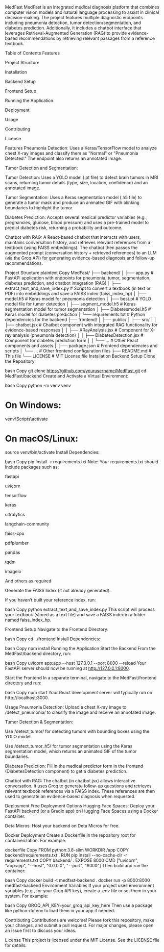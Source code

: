 MedFast
MedFast is an integrated medical diagnosis platform that combines computer vision models and natural language processing to assist in clinical decision-making. The project features multiple diagnostic endpoints including pneumonia detection, tumor detection/segmentation, and diabetes prediction. Additionally, it includes a chatbot interface that leverages Retrieval-Augmented Generation (RAG) to provide evidence-based recommendations by retrieving relevant passages from a reference textbook.

Table of Contents
Features

Project Structure

Installation

Backend Setup

Frontend Setup

Running the Application

Deployment

Usage

Contributing

License

Features
Pneumonia Detection:
Uses a Keras/TensorFlow model to analyze chest X-ray images and classify them as "Normal" or "Pneumonia Detected." The endpoint also returns an annotated image.

Tumor Detection and Segmentation:

Tumor Detection: Uses a YOLO model (.pt file) to detect brain tumors in MRI scans, returning tumor details (type, size, location, confidence) and an annotated image.

Tumor Segmentation: Uses a Keras segmentation model (.h5 file) to generate a tumor mask and produce an animated GIF with blinking boundaries to highlight the tumor.

Diabetes Prediction:
Accepts several medical predictor variables (e.g., pregnancies, glucose, blood pressure) and uses a pre-trained model to predict diabetes risk, returning a probability and outcome.

Chatbot with RAG:
A React-based chatbot that interacts with users, maintains conversation history, and retrieves relevant references from a textbook (using FAISS embeddings). The chatbot then passes the augmented prompt (conversation history + retrieved references) to an LLM (via the Groq API) for generating evidence-based diagnosis and follow-up recommendations.

Project Structure
plaintext
Copy
MedFast/
├── backend/
│   ├── app.py                           # FastAPI application with endpoints for pneumonia, tumor, segmentation, diabetes prediction, and chatbot integration (RAG)
│   ├── extract_text_and_save_index.py   # Script to convert a textbook (in text or PDF) into embeddings and save a FAISS index (faiss_index_hp)
│   ├── model.h5                         # Keras model for pneumonia detection
│   ├── best.pt                          # YOLO model file for tumor detection
│   ├── segment_model.h5                 # Keras segmentation model for tumor segmentation
│   ├── Diabetesmodel.h5                 # Keras model for diabetes prediction
│   └── requirements.txt                 # Python dependencies for the backend
├── frontend/
│   ├── public/
│   ├── src/
│   │   ├── chatbot.jsx                  # Chatbot component with integrated RAG functionality for evidence-based responses
│   │   ├── XRayAnalysis.jsx             # Component for X-ray analysis (pneumonia detection)
│   │   ├── DiabetesDetection.jsx        # Component for diabetes prediction form
│   │   └── ...                          # Other React components and assets
│   ├── package.json                     # Frontend dependencies and scripts
│   └── ...                              # Other frontend configuration files
├── README.md                            # This file
└── LICENSE                              # MIT License file
Installation
Backend Setup
Clone the Repository:

bash
Copy
git clone https://github.com/yourusername/MedFast.git
cd MedFast/backend
Create and Activate a Virtual Environment:

bash
Copy
python -m venv venv
# On Windows:
venv\Scripts\activate
# On macOS/Linux:
source venv/bin/activate
Install Dependencies:

bash
Copy
pip install -r requirements.txt
Note: Your requirements.txt should include packages such as:

fastapi

uvicorn

tensorflow

keras

ultralytics

langchain-community

faiss-cpu

pdfplumber

pandas

tqdm

imageio

And others as required

Generate the FAISS Index (if not already generated):

If you haven’t built your reference index, run:

bash
Copy
python extract_text_and_save_index.py
This script will process your textbook (stored as a text file) and save a FAISS index in a folder named faiss_index_hp.

Frontend Setup
Navigate to the Frontend Directory:

bash
Copy
cd ../frontend
Install Dependencies:

bash
Copy
npm install
Running the Application
Start the Backend
From the MedFast/backend directory, run:

bash
Copy
uvicorn app:app --host 127.0.0.1 --port 8000 --reload
Your FastAPI server should now be running at http://127.0.0.1:8000.

Start the Frontend
In a separate terminal, navigate to the MedFast/frontend directory and run:

bash
Copy
npm start
Your React development server will typically run on http://localhost:3000.

Usage
Pneumonia Detection:
Upload a chest X-ray image to /detect_pneumonia/ to classify the image and receive an annotated image.

Tumor Detection & Segmentation:

Use /detect_tumor/ for detecting tumors with bounding boxes using the YOLO model.

Use /detect_tumor_h5/ for tumor segmentation using the Keras segmentation model, which returns an animated GIF of the tumor boundaries.

Diabetes Prediction:
Fill in the medical predictor form in the frontend (DiabetesDetection component) to get a diabetes prediction.

Chatbot with RAG:
The chatbot (in chatbot.jsx) allows interactive conversation. It uses Groq to generate follow-up questions and retrieves relevant textbook references via a FAISS index. These references are then used to generate an evidence-based diagnosis when requested.

Deployment
Free Deployment Options
Hugging Face Spaces:
Deploy your FastAPI backend (or a Gradio app) on Hugging Face Spaces using a Docker container.

Deta Micros:
Host your backend on Deta Micros for free.

Docker Deployment
Create a Dockerfile in the repository root for containerization. For example:

dockerfile
Copy
FROM python:3.8-slim
WORKDIR /app
COPY backend/requirements.txt .
RUN pip install --no-cache-dir -r requirements.txt
COPY backend/ .
EXPOSE 8000
CMD ["uvicorn", "app:app", "--host", "0.0.0.0", "--port", "8000"]
Then build and run the container:

bash
Copy
docker build -t medfast-backend .
docker run -p 8000:8000 medfast-backend
Environment Variables
If your project uses environment variables (e.g., for your Groq API key), create a .env file or set them in your system. For example:

bash
Copy
GROQ_API_KEY=your_groq_api_key_here
Then use a package like python-dotenv to load them in your app if needed.

Contributing
Contributions are welcome! Please fork this repository, make your changes, and submit a pull request. For major changes, please open an issue first to discuss your ideas.

License
This project is licensed under the MIT License. See the LICENSE file for details.

